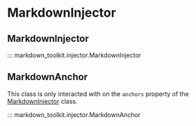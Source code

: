 # MarkdownInjector

## MarkdownInjector

::: markdown_toolkit.injector.MarkdownInjector

## MarkdownAnchor

This class is only interacted with on the `anchors` property of the [MarkdownInjector](#markdowninjector) class.

::: markdown_toolkit.injector.MarkdownAnchor
